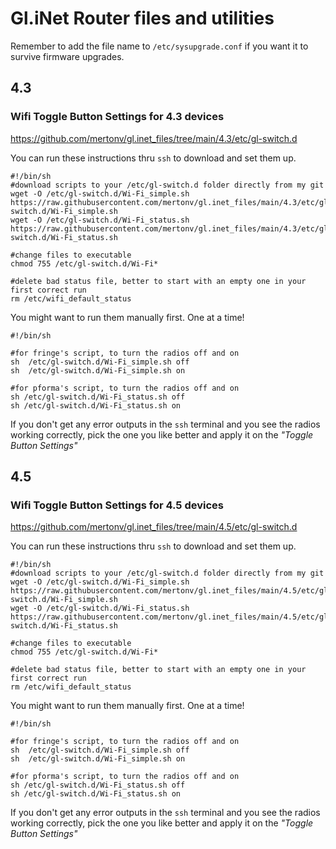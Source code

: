 # Gl.iNet Router files and utilities

Remember to add the file name to `/etc/sysupgrade.conf` if you want it to survive firmware upgrades.

## 4.3
### Wifi Toggle Button Settings for 4.3 devices

https://github.com/mertonv/gl.inet_files/tree/main/4.3/etc/gl-switch.d

You can run these instructions thru `ssh` to download and set them up.

```
#!/bin/sh
#download scripts to your /etc/gl-switch.d folder directly from my git
wget -O /etc/gl-switch.d/Wi-Fi_simple.sh https://raw.githubusercontent.com/mertonv/gl.inet_files/main/4.3/etc/gl-switch.d/Wi-Fi_simple.sh
wget -O /etc/gl-switch.d/Wi-Fi_status.sh https://raw.githubusercontent.com/mertonv/gl.inet_files/main/4.3/etc/gl-switch.d/Wi-Fi_status.sh

#change files to executable
chmod 755 /etc/gl-switch.d/Wi-Fi*

#delete bad status file, better to start with an empty one in your first correct run
rm /etc/wifi_default_status
```

You might want to run them manually first. One at a time!
```
#!/bin/sh

#for fringe's script, to turn the radios off and on
sh  /etc/gl-switch.d/Wi-Fi_simple.sh off
sh  /etc/gl-switch.d/Wi-Fi_simple.sh on

#for pforma's script, to turn the radios off and on
sh /etc/gl-switch.d/Wi-Fi_status.sh off
sh /etc/gl-switch.d/Wi-Fi_status.sh on
```

If you don't get any error outputs in the `ssh` terminal and you see the radios working correctly, pick the one you like better and apply it on the _"Toggle Button Settings"_

## 4.5
### Wifi Toggle Button Settings for 4.5 devices

https://github.com/mertonv/gl.inet_files/tree/main/4.5/etc/gl-switch.d

You can run these instructions thru `ssh` to download and set them up.

```
#!/bin/sh
#download scripts to your /etc/gl-switch.d folder directly from my git
wget -O /etc/gl-switch.d/Wi-Fi_simple.sh https://raw.githubusercontent.com/mertonv/gl.inet_files/main/4.5/etc/gl-switch.d/Wi-Fi_simple.sh
wget -O /etc/gl-switch.d/Wi-Fi_status.sh https://raw.githubusercontent.com/mertonv/gl.inet_files/main/4.5/etc/gl-switch.d/Wi-Fi_status.sh

#change files to executable
chmod 755 /etc/gl-switch.d/Wi-Fi*

#delete bad status file, better to start with an empty one in your first correct run
rm /etc/wifi_default_status
```

You might want to run them manually first. One at a time!
```
#!/bin/sh

#for fringe's script, to turn the radios off and on
sh  /etc/gl-switch.d/Wi-Fi_simple.sh off
sh  /etc/gl-switch.d/Wi-Fi_simple.sh on

#for pforma's script, to turn the radios off and on
sh /etc/gl-switch.d/Wi-Fi_status.sh off
sh /etc/gl-switch.d/Wi-Fi_status.sh on
```
If you don't get any error outputs in the `ssh` terminal and you see the radios working correctly, pick the one you like better and apply it on the _"Toggle Button Settings"_
